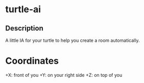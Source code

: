 # turtle-ai

## Description

A little IA for your turtle to help you create a room automatically.

# Coordinates

+X: front of you
+Y: on your right side
+Z: on top of you

